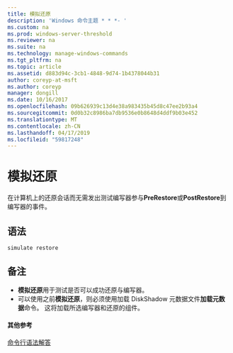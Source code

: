 ```yaml
---
title: 模拟还原
description: 'Windows 命令主题 * * *- '
ms.custom: na
ms.prod: windows-server-threshold
ms.reviewer: na
ms.suite: na
ms.technology: manage-windows-commands
ms.tgt_pltfrm: na
ms.topic: article
ms.assetid: d883d94c-3cb1-4848-9d74-1b4378044b31
author: coreyp-at-msft
ms.author: coreyp
manager: dongill
ms.date: 10/16/2017
ms.openlocfilehash: 09b626939c13d4e38a983435b45d8c47ee2b93a4
ms.sourcegitcommit: 0d0b32c8986ba7db9536e0b8648d4ddf9b03e452
ms.translationtype: MT
ms.contentlocale: zh-CN
ms.lasthandoff: 04/17/2019
ms.locfileid: "59817248"
---
```

# <a name="simulate-restore"></a>模拟还原



在计算机上的还原会话而无需发出测试编写器参与**PreRestore**或**PostRestore**到编写器的事件。

## <a name="syntax"></a>语法

```
simulate restore
```

## <a name="remarks"></a>备注

-   **模拟还原**用于测试是否可以成功还原与编写器。
-   可以使用之前**模拟还原**，则必须使用加载 DiskShadow 元数据文件**加载元数据**命令。 这将加载所选编写器和还原的组件。

#### <a name="additional-references"></a>其他参考

[命令行语法解答](command-line-syntax-key.md)